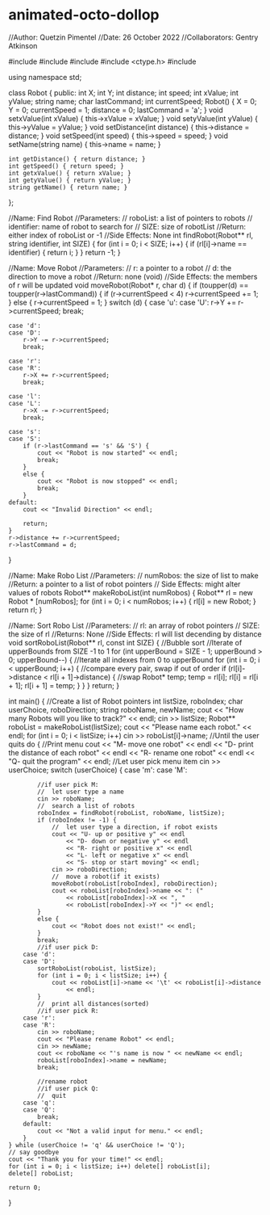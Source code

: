 # animated-octo-dollop
//Author: Quetzin Pimentel
//Date: 26 October 2022
//Collaborators: Gentry Atkinson

#include <iostream>
#include <ctime>
#include <cmath>
#include <ctype.h>
#include <iomanip>

using namespace std;

class Robot {
public:
    int X;
    int Y;
    int distance;
    int speed;
    int xValue;
    int yValue;
    string name;
    char lastCommand;
    int currentSpeed;
    Robot() {
        X = 0;
        Y = 0;
        currentSpeed = 1;
        distance = 0;
        lastCommand = 'a';
    }
    void setxValue(int xValue) { this->xValue = xValue; }
    void setyValue(int yValue) { this->yValue = yValue; }
    void setDistance(int distance) { this->distance = distance; }
    void setSpeed(int speed) { this->speed = speed; }
    void setName(string name) { this->name = name; }

    int getDistance() { return distance; }
    int getSpeed() { return speed; }
    int getxValue() { return xValue; }
    int getyValue() { return yValue; }
    string getName() { return name; }
};

//Name: Find Robot
//Parameters:
//  roboList: a list of pointers to robots
//  identifier: name of robot to search for
//  SIZE: size of robotList
//Return: either index of roboList or -1
//Side Effects: None
int findRobot(Robot** rl, string identifier, int SIZE) {
    for (int i = 0; i < SIZE; i++) {
        if (rl[i]->name == identifier) {
            return i;
        }
    }
    return -1;
}

//Name: Move Robot
//Parameters:
//  r: a pointer to a robot
//  d: the direction to move a robot
//Return: none (void)
//Side Effects: the members of r will be updated
void moveRobot(Robot* r, char d) {
    if (toupper(d) == toupper(r->lastCommand)) {
        if (r->currentSpeed < 4)
            r->currentSpeed += 1;
    }
    else {
        r->currentSpeed = 1;
    }
    switch (d) {
    case 'u':
    case 'U':
        r->Y += r->currentSpeed;
        break;

    case 'd':
    case 'D':
        r->Y -= r->currentSpeed;
        break;

    case 'r':
    case 'R':
        r->X += r->currentSpeed;
        break;

    case 'l':
    case 'L':
        r->X -= r->currentSpeed;
        break;

    case 's':
    case 'S':
        if (r->lastCommand == 's' && 'S') {
            cout << "Robot is now started" << endl;
            break;
        }
        else {
            cout << "Robot is now stopped" << endl;
            break;
        }
    default:
        cout << "Invalid Direction" << endl;

        return;
    }
    r->distance += r->currentSpeed;
    r->lastCommand = d;
}

//Name: Make Robo List
//Parameters:
//  numRobos: the size of list to make
//Return: a pointer to a list of robot pointers
// Side Effects: might alter values of robots
Robot** makeRoboList(int numRobos) {
    Robot** rl = new Robot * [numRobos];
    for (int i = 0; i < numRobos; i++) {
        rl[i] = new Robot;
    }
    return rl;
}

//Name: Sort Robo List
//Parameters:
//  rl: an array of robot pointers
//  SIZE: the size of rl
//Returns: None
//Side Effects: rl will list decending by distance
void sortRoboList(Robot** rl, const int SIZE) {
    //Bubble sort
    //Iterate of upperBounds from SIZE -1 to 1
    for (int upperBound = SIZE - 1; upperBound > 0; upperBound--) {
        //Iterate all indexes from 0 to upperBound
        for (int i = 0; i < upperBound; i++) {
            //compare every pair, swap if out of order
            if (rl[i]->distance < rl[i + 1]->distance) {
                //swap
                Robot* temp;
                temp = rl[i];
                rl[i] = rl[i + 1];
                rl[i + 1] = temp;
            }
        }
    }
    return;
}


int main() {
    //Create a list of Robot pointers
    int listSize, roboIndex;
    char userChoice, roboDirection;
    string roboName, newName;
    cout << "How many Robots will you like to track?" << endl;
    cin >> listSize;
    Robot** roboList = makeRoboList(listSize);
    cout << "Please name each robot." << endl;
    for (int i = 0; i < listSize; i++) cin >> roboList[i]->name;
    //Until the user quits
    do {
        //Print menu
        cout << "M- move one robot" << endl
            << "D- print the distance of each robot" << endl
            << "R- rename one robot" << endl
            << "Q- quit the program" << endl;
        //Let user pick menu item
        cin >> userChoice;
        switch (userChoice) {
        case 'm':
        case 'M':

            //if user pick M:
            //  let user type a name
            cin >> roboName;
            //  search a list of robots
            roboIndex = findRobot(roboList, roboName, listSize);
            if (roboIndex != -1) {
                //  let user type a direction, if robot exists
                cout << "U- up or positive y" << endl
                    << "D- down or negative y" << endl
                    << "R- right or positive x" << endl
                    << "L- left or negative x" << endl
                    << "S- stop or start moving" << endl;
                cin >> roboDirection;
                //  move a robot(if it exists)
                moveRobot(roboList[roboIndex], roboDirection);
                cout << roboList[roboIndex]->name << ": ("
                    << roboList[roboIndex]->X << ", "
                    << roboList[roboIndex]->Y << ")" << endl;
            }
            else {
                cout << "Robot does not exist!" << endl;
            }
            break;
            //if user pick D:
        case 'd':
        case 'D':
            sortRoboList(roboList, listSize);
            for (int i = 0; i < listSize; i++) {
                cout << roboList[i]->name << '\t' << roboList[i]->distance
                    << endl;
            }
            //  print all distances(sorted)
            //if user pick R:
        case 'r':
        case 'R':
            cin >> roboName;
            cout << "Please rename Robot" << endl;
            cin >> newName;
            cout << roboName << "'s name is now " << newName << endl;
            roboList[roboIndex]->name = newName;
            break;

            //rename robot
            //if user pick Q:
            //  quit
        case 'q':
        case 'Q':
            break;
        default:
            cout << "Not a valid input for menu." << endl;
        }
    } while (userChoice != 'q' && userChoice != 'Q');
    // say goodbye
    cout << "Thank you for your time!" << endl;
    for (int i = 0; i < listSize; i++) delete[] roboList[i];
    delete[] roboList;

    return 0;
}
